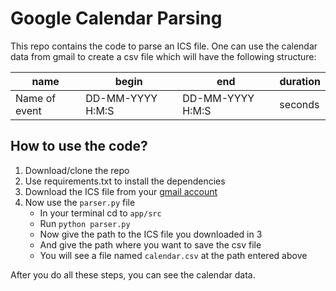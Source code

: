 # Google Calendar Parsing 
This repo contains the code to parse an ICS file. One can use the calendar data from gmail to create a csv file which will have the following structure:


| name | begin | end | duration |
|------|-------|-----|----------|
| Name of event | DD-MM-YYYY H:M:S  |DD-MM-YYYY H:M:S  | seconds  | 

## How to use the code?

1. Download/clone the repo
2. Use requirements.txt to install the dependencies 
3. Download the ICS file from your [gmail account](https://support.google.com/calendar/answer/37111?hl=en) 
4. Now use the `parser.py` file
   - In your terminal cd to `app/src`
   - Run `python parser.py`
   - Now give the path to the ICS file you downloaded in 3
   - And give the path where you want to save the csv file
   - You will see a file named `calendar.csv` at the path entered above

After you do all these steps, you can see the calendar data.
